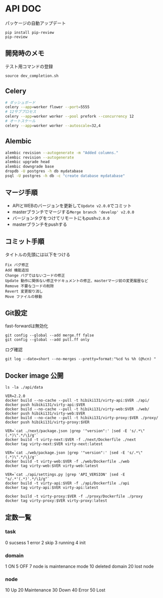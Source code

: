 # API DOC

パッケージの自動アップデート

```
pip install pip-review
pip-review
```



## 開発時のメモ

テスト用コマンドの登録

```
source dev_completion.sh 
```


## Celery

```bash
# ダッシュボード
celery --app=worker flower --port=5555
# 12サブプロセス
celery --app=worker worker --pool prefork --concurrency 12
# オートスケール
celery --app=worker worker --autoscale=32,4
```

## Alembic

```bash
alembic revision --autogenerate -m "Added columns."
alembic revision --autogenerate
alembic upgrade head
alembic downgrade base
dropdb -U postgres -h db mydatabase
psql -U postgres -h db -c "create database mydatabase"
```

## マージ手順

- APIとWEBのバージョンを更新して`Update v2.0.0`でコミット
- masterブランチでマージする`Merge branch 'develop' v2.0.0`
- バージョンタグをつけてリモートにもpush`v2.0.0`
- masterブランチをpushする

## コミット手順

タイトルの先頭には以下をつける

```
Fix バグ修正
Add 機能追加
Change バグではないコードの修正
Update 動作に関係ない修正やドキュメントの修正、masterマージ前の変更履歴など
Remove 不要なコードの削除
Revert 変更取り消し
Move ファイルの移動
```

## Git設定

fast-forwardは無効化

```
git config --global --add merge.ff false
git config --global --add pull.ff only
```

ログ確認

```
git log --date=short --no-merges --pretty=format:"%cd %s %h (@%cn) "
```

## Docker image 公開

```
ls -la ./api/data

VER=2.2.0
docker build --no-cache --pull -t hibiki131/virty-api:$VER ./api/
docker push hibiki131/virty-api:$VER
docker build --no-cache --pull -t hibiki131/virty-web:$VER ./web/
docker push hibiki131/virty-web:$VER
docker build --no-cache --pull -t hibiki131/virty-proxy:$VER ./proxy/
docker push hibiki131/virty-proxy:$VER
```

```
VER=`cat ./next/package.json |grep '"version":' |sed -E 's/.*\"(.*)\".*/\1/g'`
docker build -t virty-next:$VER -f ./next/Dockerfile ./next
docker tag virty-next:$VER virty-next:latest

VER=`cat ./web/package.json |grep '"version":' |sed -E 's/.*\"(.*)\".*/\1/g'`
docker build -t virty-web:$VER -f ./web/Dockerfile ./web
docker tag virty-web:$VER virty-web:latest

VER=`cat ./api/settings.py |grep 'API_VERSION' |sed -E "s/.*'(.*)'.*/\1/g"`
docker build -t virty-api:$VER -f ./api/Dockerfile ./api
docker tag virty-api:$VER virty-api:latest

docker build -t virty-proxy:$VER -f ./proxy/Dockerfile ./proxy
docker tag virty-proxy:$VER virty-proxy:latest
```

## 定数一覧

### task
0 sucsess
1 error
2 skip
3 running
4 init

### domain
1 ON
5 OFF
7 node is maintenance mode
10 deleted domain
20 lost node

### node
10 Up
20 Maintenance
30 Down
40 Error
50 Lost